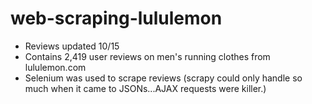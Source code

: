 # web-scraping-lululemon

- Reviews updated 10/15
- Contains 2,419 user reviews on men's running clothes from lululemon.com
- Selenium was used to scrape reviews (scrapy could only handle so much when it came to JSONs...AJAX requests were killer.)
